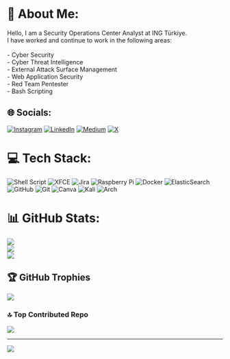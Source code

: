 # 💫 About Me:
Hello, I am a Security Operations Center Analyst at ING Türkiye.<br>I have worked and continue to work in the following areas:<br><br>- Cyber Security<br>- Cyber Threat Intelligence<br>- External Attack Surface Management<br>- Web Application Security<br>- Red Team Pentester<br>- Bash Scripting


## 🌐 Socials:
[![Instagram](https://img.shields.io/badge/Instagram-%23E4405F.svg?logo=Instagram&logoColor=white)](https://instagram.com/huseyinaltns) [![LinkedIn](https://img.shields.io/badge/LinkedIn-%230077B5.svg?logo=linkedin&logoColor=white)](https://linkedin.com/in/huseyinaltns) [![Medium](https://img.shields.io/badge/Medium-12100E?logo=medium&logoColor=white)](https://medium.com/@huseyinaltns) [![X](https://img.shields.io/badge/X-black.svg?logo=X&logoColor=white)](https://x.com/huseyinaltns) 

# 💻 Tech Stack:
![Shell Script](https://img.shields.io/badge/shell_script-%23121011.svg?style=for-the-badge&logo=gnu-bash&logoColor=white) ![XFCE](https://img.shields.io/badge/XFCE-%232284F2.svg?style=for-the-badge&logo=xfce&logoColor=white) ![Jira](https://img.shields.io/badge/jira-%230A0FFF.svg?style=for-the-badge&logo=jira&logoColor=white) ![Raspberry Pi](https://img.shields.io/badge/-RaspberryPi-C51A4A?style=for-the-badge&logo=Raspberry-Pi) ![Docker](https://img.shields.io/badge/docker-%230db7ed.svg?style=for-the-badge&logo=docker&logoColor=white) ![ElasticSearch](https://img.shields.io/badge/-ElasticSearch-005571?style=for-the-badge&logo=elasticsearch) ![GitHub](https://img.shields.io/badge/github-%23121011.svg?style=for-the-badge&logo=github&logoColor=white) ![Git](https://img.shields.io/badge/git-%23F05033.svg?style=for-the-badge&logo=git&logoColor=white) ![Canva](https://img.shields.io/badge/Canva-%2300C4CC.svg?style=for-the-badge&logo=Canva&logoColor=white) ![Kali](https://img.shields.io/badge/kali-linux?style=for-the-badge&logo=kali-linux&logoColor=black) ![Arch](https://img.shields.io/badge/arch-linux?style=for-the-badge&logo=arch-linux&logoColor=white)
# 📊 GitHub Stats:
![](https://github-readme-stats.vercel.app/api?username=ByCh4n&theme=transparent&hide_border=false&include_all_commits=true&count_private=true)<br/>
![](https://github-readme-streak-stats.herokuapp.com/?user=ByCh4n&theme=transparent&hide_border=false)<br/>
![](https://github-readme-stats.vercel.app/api/top-langs/?username=ByCh4n&theme=transparent&hide_border=false&include_all_commits=true&count_private=true&layout=compact)

## 🏆 GitHub Trophies
![](https://github-profile-trophy.vercel.app/?username=ByCh4n&theme=gruvbox&no-frame=false&no-bg=true&margin-w=4)

### 🔝 Top Contributed Repo
![](https://github-contributor-stats.vercel.app/api?username=ByCh4n&limit=5&theme=dark&combine_all_yearly_contributions=true)

---
[![](https://visitcount.itsvg.in/api?id=ByCh4n&icon=0&color=0)](https://visitcount.itsvg.in)

<!-- Proudly created with GPRM ( https://gprm.itsvg.in ) -->
